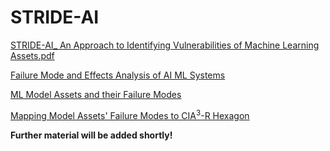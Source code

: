 # STRIDE-AI

[STRIDE-AI_ An Approach to Identifying Vulnerabilities of Machine Learning Assets.pdf](https://github.com/LaraMauri/STRIDE-AI/files/6056431/STRIDE-AI_.An.Approach.to.Identifying.Vulnerabilities.of.Machine.Learning.Assets.pdf)

[Failure Mode and Effects Analysis of AI ML Systems](https://github.com/LaraMauri/STRIDE-AI/blob/main/pages/failure-mode-and-effects-analysis-of-AI-ML-systems.md)

[ML Model Assets and their Failure Modes](https://github.com/LaraMauri/STRIDE-AI/blob/main/pages/ML-model-assets-and-their-failure-modes.md)

[Mapping Model Assets' Failure Modes to CIA<sup>3</sup>-R Hexagon](https://github.com/LaraMauri/STRIDE-AI/new/main/pages)

**Further material will be added shortly!**
